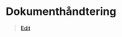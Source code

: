 # Dokumenthåndtering

> [Edit](https://github.com/FMDatahub/Portal/blob/main/docs/Moduler/Administration/Dokumenthaandtering.md)
